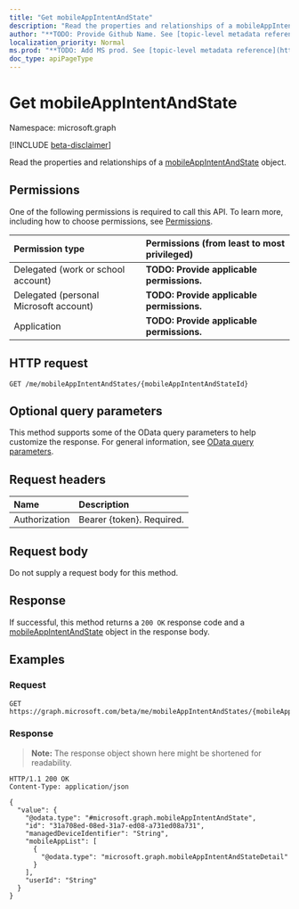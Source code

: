 ```yaml
---
title: "Get mobileAppIntentAndState"
description: "Read the properties and relationships of a mobileAppIntentAndState object."
author: "**TODO: Provide Github Name. See [topic-level metadata reference](https://msgo.azurewebsites.net/add/document/guidelines/metadata.html#topic-level-metadata)**"
localization_priority: Normal
ms.prod: "**TODO: Add MS prod. See [topic-level metadata reference](https://msgo.azurewebsites.net/add/document/guidelines/metadata.html#topic-level-metadata)**"
doc_type: apiPageType
---
```


# Get mobileAppIntentAndState
Namespace: microsoft.graph

[!INCLUDE [beta-disclaimer](../../includes/beta-disclaimer.md)]

Read the properties and relationships of a [mobileAppIntentAndState](../resources/mobileappintentandstate.md) object.

## Permissions
One of the following permissions is required to call this API. To learn more, including how to choose permissions, see [Permissions](/graph/permissions-reference).

|Permission type|Permissions (from least to most privileged)|
|:---|:---|
|Delegated (work or school account)|**TODO: Provide applicable permissions.**|
|Delegated (personal Microsoft account)|**TODO: Provide applicable permissions.**|
|Application|**TODO: Provide applicable permissions.**|

## HTTP request

<!-- {
  "blockType": "ignored"
}
-->
``` http
GET /me/mobileAppIntentAndStates/{mobileAppIntentAndStateId}
```

## Optional query parameters
This method supports some of the OData query parameters to help customize the response. For general information, see [OData query parameters](/graph/query-parameters).

## Request headers
|Name|Description|
|:---|:---|
|Authorization|Bearer {token}. Required.|

## Request body
Do not supply a request body for this method.

## Response

If successful, this method returns a `200 OK` response code and a [mobileAppIntentAndState](../resources/mobileappintentandstate.md) object in the response body.

## Examples

### Request
<!-- {
  "blockType": "request",
  "name": "get_mobileappintentandstate"
}
-->
``` http
GET https://graph.microsoft.com/beta/me/mobileAppIntentAndStates/{mobileAppIntentAndStateId}
```


### Response
>**Note:** The response object shown here might be shortened for readability.
<!-- {
  "blockType": "response",
  "truncated": true,
  "@odata.type": "microsoft.graph.mobileAppIntentAndState"
}
-->
``` http
HTTP/1.1 200 OK
Content-Type: application/json

{
  "value": {
    "@odata.type": "#microsoft.graph.mobileAppIntentAndState",
    "id": "31a708ed-08ed-31a7-ed08-a731ed08a731",
    "managedDeviceIdentifier": "String",
    "mobileAppList": [
      {
        "@odata.type": "microsoft.graph.mobileAppIntentAndStateDetail"
      }
    ],
    "userId": "String"
  }
}
```

